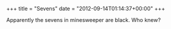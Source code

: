 +++
title = "Sevens"
date = "2012-09-14T01:14:37+00:00"
+++

Apparently the sevens in minesweeper are black.  Who knew?
			